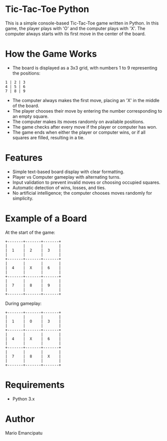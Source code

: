 # Tic-Tac-Toe Python

This is a simple console-based Tic-Tac-Toe game written in Python. In this game, the player plays with 'O' and the computer plays with 'X'. The computer always starts with its first move in the center of the board.

# How the Game Works

- The board is displayed as a 3x3 grid, with numbers 1 to 9 representing the positions:
```
1 | 2 | 3
4 | 5 | 6
7 | 8 | 9
```
- The computer always makes the first move, placing an 'X' in the middle of the board.
- The player chooses their move by entering the number corresponding to an empty square.
- The computer makes its moves randomly on available positions.
- The game checks after every move if the player or computer has won.
- The game ends when either the player or computer wins, or if all squares are filled, resulting in a tie.

# Features

- Simple text-based board display with clear formatting.
- Player vs Computer gameplay with alternating turns.
- Input validation to prevent invalid moves or choosing occupied squares.
- Automatic detection of wins, losses, and ties.
- No artificial intelligence; the computer chooses moves randomly for simplicity.

# Example of a Board

At the start of the game:
```
+-------+-------+-------+
|       |       |       |
|  1    |  2    |  3    |
|       |       |       |
+-------+-------+-------+
|       |       |       |
|  4    |  X    |  6    |
|       |       |       |
+-------+-------+-------+
|       |       |       |
|  7    |  8    |  9    |
|       |       |       |
+-------+-------+-------+
```

During gameplay:
```
+-------+-------+-------+
|       |       |       |
|  1    |  O    |  3    |
|       |       |       |
+-------+-------+-------+
|       |       |       |
|  4    |  X    |  6    |
|       |       |       |
+-------+-------+-------+
|       |       |       |
|  7    |  8    |  X    |
|       |       |       |
+-------+-------+-------+
```

# Requirements

- Python 3.x

# Author

Mario Emancipatu

